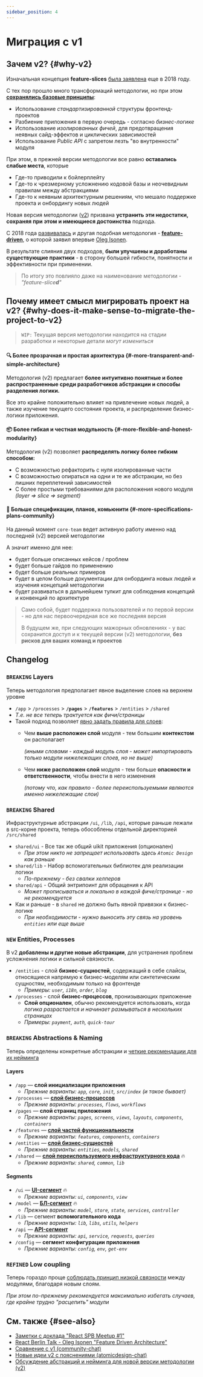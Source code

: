 ```yaml
---
sidebar_position: 4
---
```


# Миграция с v1

## Зачем v2? {#why-v2}

Изначальная концепция **feature-slices** [была заявлена][ext-tg-spb] еще в 2018 году.

С тех пор прошло много трансформаций методологии, но при этом **[сохранялись базовые принципы][ext-v1]**:

- Использование *стандартизированной* структуры фронтенд-проектов
- Разбиение приложения в первую очередь - согласно *бизнес-логике*
- Использование *изолированных фичей*, для предотвращения неявных сайд-эффектов и циклических зависимостей
- Использование *Public API* с запретом лезть "во внутренности" модуля

При этом, в прежней версии методологии все равно **оставались слабые места**, которые

- Где-то приводили к бойлерплейту
- Где-то к чрезмерному усложнению кодовой базы и неочевидным правилам между абстракциями
- Где-то к неявным архитектурным решениям, что мешало поддержке проекта и онбордингу новых людей

Новая версия методологии ([v2][ext-v2]) призвана **устранить эти недостатки, сохраняя при этом и имеющиеся достоинства** подхода.

С 2018 года [развивалась][ext-fdd-issues] и другая подобная методология - [**feature-driven**][ext-fdd], о которой заявил впервые [Oleg Isonen][ext-kof].

В результате слияния двух подходов, **были улучшены и доработаны существующие практики** - в сторону большей гибкости, понятности и эффективности при применении.

> По итогу это повлияло даже на наименование методологии - *"feature-slice**d**"*

## Почему имеет смысл мигрировать проект на v2? {#why-does-it-make-sense-to-migrate-the-project-to-v2}

> `WIP:` Текущая версия методологии находится на стадии разработки и некоторые детали *могут измениться*

#### 🔍 Более прозрачная и простая архитектура {#-more-transparent-and-simple-architecture}

Методология (v2) предлагает **более интуитивно понятные и более распространенные среди разработчиков абстракции и способы разделения логики.**

Все это крайне положительно влияет на привлечение новых людей, а также изучение текущего состояния проекта, и распределение бизнес-логики приложения.

#### 📦 Более гибкая и честная модульность {#-more-flexible-and-honest-modularity}

Методология (v2) позволяет **распределять логику более гибким способом:**

- С возможностью рефакторить с нуля изолированные части
- С возможностью опираться на одни и те же абстракции, но без лишних переплетений зависимостей
- С более простыми требованиями для расположения нового модуля *(layer => slice => segment)*

#### 🚀 Больше спецификации, планов, комьюнити {#-more-specifications-plans-community}

На данный момент `core-team` ведет активную работу именно над последней (v2) версией методологии

А значит именно для нее:

- будет больше описанных кейсов / проблем
- будет больше гайдов по применению
- будет больше реальных примеров
- будет в целом больше документации для онбординга новых людей и изучения концепций методологии
- будет развиваться в дальнейшем тулкит для соблюдения концепций и конвенций по архитектуре

> Само собой, будет поддержка пользователей и по первой версии - но для нас первоочередная все же последняя версия
>
> В будущем же, при следующих мажорных обновлениях - у вас сохранится доступ и к текущей версии (v2) методологии, **без рисков для ваших команд и проектов**

## Changelog

### `BREAKING` Layers

Теперь методология предполагает явное выделение слоев на верхнем уровне

- `/app` > `/processes` > **`/pages`** > **`/features`** > `/entities` > `/shared`
- *Т.е. не все теперь трактуется как фичи/страницы*
- Такой подход позволяет [явно задать правила для слоев][ext-tg-v2-draft]:
  - Чем **выше расположен слой** модуля - тем большим **контекстом** он располагает

    *(иными словами - каждый модуль слоя - может импортировать только модули нижележащих слоев, но не выше)*
  - Чем **ниже расположен слой** модуля - тем больше **опасности и ответственности**, чтобы внести в него изменения

    *(потому что, как правило - более переиспользуемыми являются именно нижележащие слои)*

### `BREAKING` Shared

Инфраструктурные абстракции `/ui`, `/lib`, `/api`, которые раньше лежали в src-корне проекта, теперь обособлены отдельной директорией `/src/shared`

- `shared/ui` - Все так же общий uikit приложения (опционален)
  - *При этом никто не запрещает использовать здесь `Atomic Design` как раньше*
- `shared/lib` - Набор вспомогательных библиотек для реализации логики
  - *По-прежнему - без свалки хелперов*
- `shared/api` - Общий энтрипоинт для обращения к API
  - *Может прописываться и локально в каждой фиче/странице - но не рекомендуется*
- Как и раньше - в `shared` не должно быть явной привязки к бизнес-логике
  - *При необходимости - нужно выносить эту связь на уровень `entities` или еще выше*

### `NEW` Entities, Processes

В v2 **добавлены и другие новые абстракции**, для устранения проблем усложнения логики и сильной связности.

- `/entities` - слой **бизнес-сущностей**, содержащий в себе слайсы, относящиеся напрямую к бизнес-моделям или синтетическим сущностям, необходимым только на фронтенде
  - *Примеры: `user`, `i18n`, `order`, `blog`*
- `/processes` - слой **бизнес-процессов**, пронизывающих приложение
  - **Слой опционален**, обычно рекомендуется использовать, когда *логика разрастается и начинает размываться в нескольких страницах*
  - *Примеры: `payment`, `auth`, `quick-tour`*

### `BREAKING` Abstractions & Naming

Теперь определены конкретные абстракции и [четкие рекомендации для их нейминга][refs-adaptability]

[disc-process]: https://github.com/feature-sliced/documentation/discussions/20
[disc-features]: https://github.com/feature-sliced/documentation/discussions/23
[disc-entities]: https://github.com/feature-sliced/documentation/discussions/18#discussioncomment-422649
[disc-shared]: https://github.com/feature-sliced/documentation/discussions/31#discussioncomment-453020

[disc-ui]: https://github.com/feature-sliced/documentation/discussions/31#discussioncomment-453132
[disc-model]: https://github.com/feature-sliced/documentation/discussions/31#discussioncomment-472645
[disc-api]: https://github.com/feature-sliced/documentation/discussions/66

#### Layers

- `/app` — **слой инициализации приложения**
  - *Прежние варианты: `app`, `core`, `init`, `src/index` (и такое бывает)*
- `/processes` — [**слой бизнес-процессов**][disc-process]
  - *Прежние варианты: `processes`, `flows`, `workflows`*
- `/pages` — **слой страниц приложения**
  - *Прежние варианты: `pages`, `screens`, `views`, `layouts`, `components`, `containers`*
- `/features` — [**слой частей функциональности**][disc-features]
  - *Прежние варианты: `features`, `components`, `containers`*
- `/entities` — [**слой бизнес-сущностей**][disc-entities]
  - *Прежние варианты: `entities`, `models`, `shared`*
- `/shared` — [**слой переиспользуемого инфраструктурного кода**][disc-shared] 🔥
  - *Прежние варианты: `shared`, `common`, `lib`*

#### Segments

- `/ui` — [**UI-сегмент**][disc-ui] 🔥
  - *Прежние варианты: `ui`, `components`, `view`*
- `/model` — [**БЛ-сегмент**][disc-model] 🔥
  - *Прежние варианты: `model`, `store`, `state`, `services`, `controller`*
- `/lib` — сегмент **вспомогательного кода**
  - *Прежние варианты: `lib`, `libs`, `utils`, `helpers`*
- `/api` — [**API-сегмент**][disc-api]
  - *Прежние варианты: `api`, `service`, `requests`, `queries`*
- `/config` — **сегмент конфигурации приложения**
  - *Прежние варианты: `config`, `env`, `get-env`*

### `REFINED` Low coupling

Теперь гораздо проще [соблюдать принцип низкой связности][refs-low-coupling] между модулями, благодаря новым слоям.

*При этом по-прежнему рекомендуется максимально избегать случаев, где крайне трудно "расцепить" модули*

## См. также {#see-also}

- [Заметки с доклада "React SPB Meetup #1"][ext-tg-spb]
- [React Berlin Talk - Oleg Isonen "Feature Driven Architecture"][ext-kof-fdd]
- [Сравнение с v1 (community-chat)](https://t.me/feature_sliced/493)
- [Новые идеи v2 с пояснениями (atomicdesign-chat)][ext-tg-v2-draft]
- [Обсуждение абстракций и нейминга для новой версии методологии (v2)](https://github.com/feature-sliced/documentation/discussions/31)

[refs-low-coupling]: /docs/reference/isolation/coupling-cohesion
[refs-adaptability]: /docs/about/understanding/naming

[ext-v1]: https://feature-sliced.github.io/featureslices.dev/v1.0.html
[ext-tg-spb]: https://t.me/feature_slices
[ext-fdd]: https://github.com/feature-sliced/documentation/tree/rc/feature-driven
[ext-fdd-issues]: https://github.com/kof/feature-driven-architecture/issues
[ext-v2]: https://github.com/feature-sliced/documentation
[ext-kof]: https://github.com/kof
[ext-kof-fdd]: https://www.youtube.com/watch?v=BWAeYuWFHhs
[ext-tg-v2-draft]: https://t.me/atomicdesign/18708
